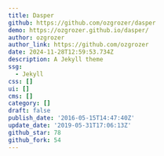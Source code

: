 ```yaml
---
title: Dasper
github: https://github.com/ozgrozer/dasper
demo: https://ozgrozer.github.io/dasper/
author: ozgrozer
author_link: https://github.com/ozgrozer
date: 2024-11-28T12:59:53.734Z
description: A Jekyll theme
ssg:
  - Jekyll
css: []
ui: []
cms: []
category: []
draft: false
publish_date: '2016-05-15T14:47:40Z'
update_date: '2019-05-31T17:06:13Z'
github_star: 78
github_fork: 54
---
```


